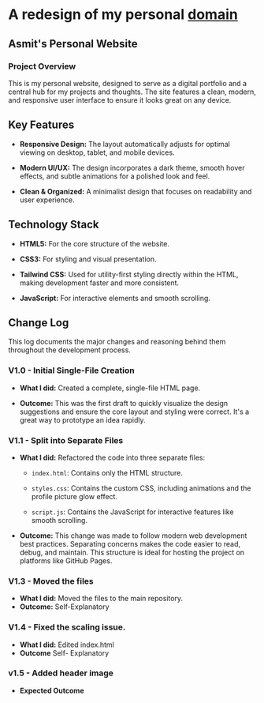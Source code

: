 
# A redesign of my personal [domain](asumito.com)

## Asmit's Personal Website

### Project Overview

This is my personal website, designed to serve as a digital portfolio and a central hub for my projects and thoughts. The site features a clean, modern, and responsive user interface to ensure it looks great on any device.

## Key Features

* **Responsive Design:** The layout automatically adjusts for optimal viewing on desktop, tablet, and mobile devices.

* **Modern UI/UX:** The design incorporates a dark theme, smooth hover effects, and subtle animations for a polished look and feel.

* **Clean & Organized:** A minimalist design that focuses on readability and user experience.

## Technology Stack

* **HTML5:** For the core structure of the website.

* **CSS3:** For styling and visual presentation.

* **Tailwind CSS:** Used for utility-first styling directly within the HTML, making development faster and more consistent.

* **JavaScript:** For interactive elements and smooth scrolling.

## Change Log

This log documents the major changes and reasoning behind them throughout the development process.

### V1.0 - Initial Single-File Creation

* **What I did:** Created a complete, single-file HTML page.

* **Outcome:** This was the first draft to quickly visualize the design suggestions and ensure the core layout and styling were correct. It's a great way to prototype an idea rapidly.

### V1.1 - Split into Separate Files

* **What I did:** Refactored the code into three separate files:

    * `index.html`: Contains only the HTML structure.

    * `styles.css`: Contains the custom CSS, including animations and the profile picture glow effect.

    * `script.js`: Contains the JavaScript for interactive features like smooth scrolling.

* **Outcome:** This change was made to follow modern web development best practices. Separating concerns makes the code easier to read, debug, and maintain. This structure is ideal for hosting the project on platforms like GitHub Pages.

### V1.3 - Moved the files
* **What I did:** Moved the files to the main repository.
* **Outcome:** Self-Explanatory

### V1.4 - Fixed the scaling issue.
* **What I did:** Edited index.html
*  **Outcome** Self- Explanatory

### v1.5 - Added header image

* **Expected Outcome**
